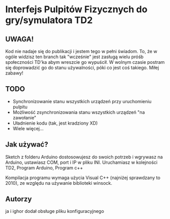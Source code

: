 # Interfejs Pulpitów Fizycznych do gry/symulatora TD2
## UWAGA!
Kod nie nadaje się do publikacji i jestem tego w pełni świadom. To, że w ogóle widzisz ten branch tak "wcześnie" jest
zasługą wielu próśb społeczności TD'ka abym wreszcie go wypuścił. W wolnym czasie postram się doprowadzić go do stanu 
używalności, póki co jest coś takiego. Miłej zabawy!

## TODO
- Synchronizowanie stanu wszystkich urządzeń przy uruchomieniu pulpitu
- Możliwość zsynchronizowania stanu wszystkich urządzeń "na zawołanie"
- Uładnienie kodu (tak, jest kradziony XD)
- Wiele więcej...

## Jak używać?
Sketch z folderu Arduino dostosowujesz do swoich potrzeb i wgrywasz na Arduino, ustawiasz COM, port i IP w pliku INI.
Uruchamiasz w kolejności TD2, Program Arduino, Program c++

Kompilacja programu wymaga użycia Visual C++ (najniżej sprawdzany to 2010), ze względu na używanie biblioteki winsock.

## Autorzy
ja i ighor dodał obsługe pliku konfiguracyjnego
